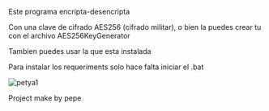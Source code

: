 Este programa encripta-desencripta

Con una clave de cifrado AES256 (cifrado militar), o bien la puedes crear tu con el archivo AES256KeyGenerator

Tambien puedes usar la que esta instalada

Para instalar los requeriments solo hace falta iniciar el .bat

![petya1](https://github.com/user-attachments/assets/7802b196-b2cb-426b-ac5d-1fc45dad6beb)


Project make by pepe
